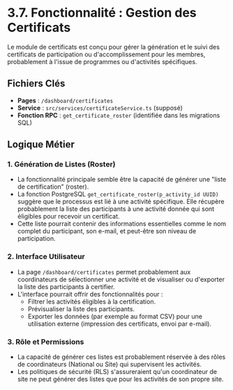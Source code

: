 # 3.7. Fonctionnalité : Gestion des Certificats

Le module de certificats est conçu pour gérer la génération et le suivi des certificats de participation ou d'accomplissement pour les membres, probablement à l'issue de programmes ou d'activités spécifiques.

## Fichiers Clés

-   **Pages** : `/dashboard/certificates`
-   **Service** : `src/services/certificateService.ts` (supposé)
-   **Fonction RPC** : `get_certificate_roster` (identifiée dans les migrations SQL)

## Logique Métier

### 1. Génération de Listes (Roster)

-   La fonctionnalité principale semble être la capacité de générer une "liste de certification" (roster).
-   La fonction PostgreSQL `get_certificate_roster(p_activity_id UUID)` suggère que le processus est lié à une activité spécifique. Elle récupère probablement la liste des participants à une activité donnée qui sont éligibles pour recevoir un certificat.
-   Cette liste pourrait contenir des informations essentielles comme le nom complet du participant, son e-mail, et peut-être son niveau de participation.

### 2. Interface Utilisateur

-   La page `/dashboard/certificates` permet probablement aux coordinateurs de sélectionner une activité et de visualiser ou d'exporter la liste des participants à certifier.
-   L'interface pourrait offrir des fonctionnalités pour :
    -   Filtrer les activités éligibles à la certification.
    -   Prévisualiser la liste des participants.
    -   Exporter les données (par exemple au format CSV) pour une utilisation externe (impression des certificats, envoi par e-mail).

### 3. Rôle et Permissions

-   La capacité de générer ces listes est probablement réservée à des rôles de coordinateurs (National ou Site) qui supervisent les activités.
-   Les politiques de sécurité (RLS) s'assureraient qu'un coordinateur de site ne peut générer des listes que pour les activités de son propre site.
